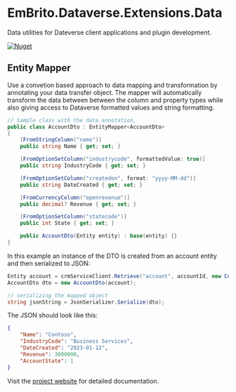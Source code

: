 # EmBrito.Dataverse.Extensions.Data
Data utilities for Dateverse client applications and plugin development.

[![Nuget](https://img.shields.io/nuget/v/EmBrito.Dataverse.Extensions.Data)](https://www.nuget.org/packages/EmBrito.Dataverse.Extensions.Data)

## Entity Mapper

Use a convetion based approach to data mapping and transformation by annotating your data transfer object.
The mapper will automatically transform the data between between the column and property types while also giving access to Dataverse formatted values and string formatting.

``` csharp
// Sample class with the data annotation,
public class AccountDto : EntityMapper<AccountDto>
{
    [FromStringColumn("name")]
    public string Name { get; set; }

    [FromOptionSetColumn("industrycode", formattedValue: true)]
    public string IndustryCode { get; set; }

    [FromOptionSetColumn("createdon", format: "yyyy-MM-dd")]
    public string DateCreated { get; set; }    

    [FromCurrencyColumn("openrevenue")]
    public decimal? Revenue { get; set; }

    [FromOptionSetColumn("statecode")]
    public int State { get; set; }

    public AccountDto(Entity entity) : base(entity) {}
}
```

In this example an instance of the DTO is created from an account entity and then serialized to JSON:

``` csharp
Entity account = crmServiceClient.Retrieve("account", accountId, new ColumnSet(true));
AccountDto dto = new AccountDto(account);

// serializing the mapped object
string jsonString = JsonSerializer.Serialize(dto);
```

The JSON should look like this:

``` json
{
    "Name": "Contoso",
    "IndustryCode": "Business Services",
    "DateCreated": "2023-01-12",
    "Revenue": 3000000,
    "AccountState": 1
}
```

Visit the [project website][1] for detailed documentation.

[1]: https://github.com/emerbrito/dataverse-extensions-data